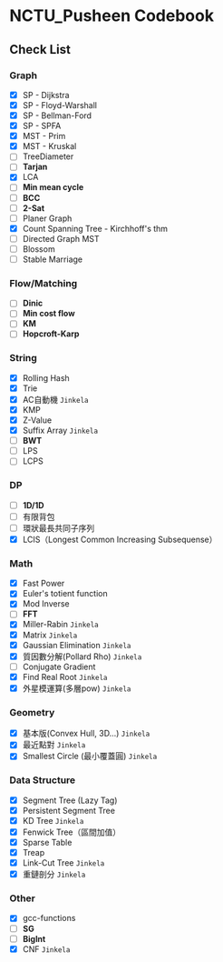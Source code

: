 # NCTU_Pusheen Codebook
## Check List
### Graph
- [x] SP - Dijkstra
- [x] SP - Floyd-Warshall
- [x] SP - Bellman-Ford
- [x] SP - SPFA
- [x] MST - Prim
- [x] MST - Kruskal
- [ ] TreeDiameter
- [ ] **Tarjan**
- [x] LCA
- [ ] **Min mean cycle**
- [ ] **BCC**
- [ ] **2-Sat**
- [ ] Planer Graph
- [x] Count Spanning Tree - Kirchhoff's thm
- [ ] Directed Graph MST
- [ ] Blossom
- [ ] Stable Marriage
### Flow/Matching
- [ ] **Dinic**
- [ ] **Min cost flow**
- [ ] **KM**
- [ ] **Hopcroft-Karp**
### String
- [x] Rolling Hash
- [x] Trie
- [x] AC自動機 `Jinkela`
- [x] KMP
- [x] Z-Value
- [x] Suffix Array `Jinkela`
- [ ] **BWT**
- [ ] LPS
- [ ] LCPS
### DP
- [ ] **1D/1D**
- [ ] 有限背包
- [ ] 環狀最長共同子序列
- [x] LCIS（Longest Common Increasing Subsequense）
### Math
- [x] Fast Power
- [x] Euler's totient function
- [x] Mod Inverse
- [ ] **FFT**
- [x] Miller-Rabin `Jinkela`
- [x] Matrix `Jinkela`
- [x] Gaussian Elimination `Jinkela`
- [x] 質因數分解(Pollard Rho) `Jinkela`
- [ ] Conjugate Gradient
- [x] Find Real Root `Jinkela`
- [x] 外星模運算(多層pow) `Jinkela`
### Geometry
- [x] 基本版(Convex Hull, 3D...) `Jinkela`
- [x] 最近點對 `Jinkela`
- [x] Smallest Circle (最小覆蓋圓)  `Jinkela`
### Data Structure
- [x] Segment Tree (Lazy Tag)
- [x] Persistent Segment Tree
- [x] KD Tree `Jinkela`
- [x] Fenwick Tree（區間加值）
- [x] Sparse Table
- [x] Treap
- [x] Link-Cut Tree `Jinkela`
- [x] 重鏈剖分 `Jinkela`
### Other
- [x] gcc-functions
- [ ] **SG**
- [ ] **BigInt**
- [x] CNF `Jinkela`
